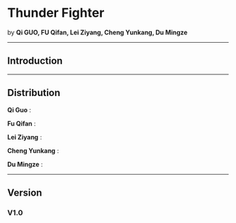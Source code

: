 # Thunder Fighter
 by **Qi GUO, FU Qifan, Lei Ziyang, Cheng Yunkang, Du Mingze**
***
## Introduction
***
##  Distribution

**Qi Guo** :

**Fu Qifan** :

**Lei Ziyang** :

**Cheng Yunkang** :

**Du Mingze** :

***
## Version
### V1.0

